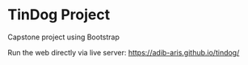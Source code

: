# TinDog Project

Capstone project using Bootstrap

Run the web directly via live server:
https://adib-aris.github.io/tindog/
